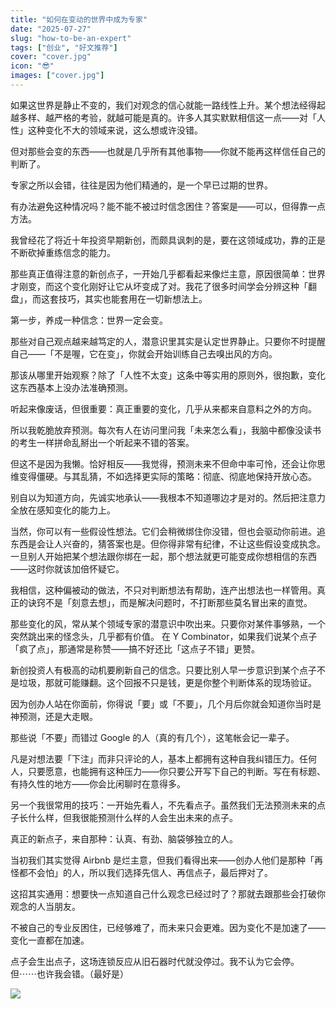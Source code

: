 ```yaml
---
title: "如何在变动的世界中成为专家"
date: "2025-07-27"
slug: "how-to-be-an-expert"
tags: ["创业", "好文推荐"]
cover: "cover.jpg"
icon: "😎"
images: ["cover.jpg"]
---
```

如果这世界是静止不变的，我们对观念的信心就能一路线性上升。某个想法经得起越多样、越严格的考验，就越可能是真的。许多人其实默默相信这一点——对「人性」这种变化不大的领域来说，这么想或许没错。



但对那些会变的东西——也就是几乎所有其他事物——你就不能再这样信任自己的判断了。



专家之所以会错，往往是因为他们精通的，是一个早已过期的世界。



有办法避免这种情况吗？能不能不被过时信念困住？答案是——可以，但得靠一点方法。



我曾经花了将近十年投资早期新创，而颇具讽刺的是，要在这领域成功，靠的正是不断砍掉重练信念的能力。



那些真正值得注意的新创点子，一开始几乎都看起来像烂主意，原因很简单：世界才刚变，而这个变化刚好让它从坏变成了对。我花了很多时间学会分辨这种「翻盘」，而这套技巧，其实也能套用在一切新想法上。



第一步，养成一种信念：世界一定会变。



那些对自己观点越来越笃定的人，潜意识里其实是认定世界静止。只要你不时提醒自己——「不是喔，它在变」，你就会开始训练自己去嗅出风的方向。



那该从哪里开始观察？除了「人性不太变」这条中等实用的原则外，很抱歉，变化这东西基本上没办法准确预测。



听起来像废话，但很重要：真正重要的变化，几乎从来都来自意料之外的方向。



所以我乾脆放弃预测。每次有人在访问里问我「未来怎么看」，我脑中都像没读书的考生一样拼命乱掰出一个听起来不错的答案。



但这不是因为我懒。恰好相反——我觉得，预测未来不但命中率可怜，还会让你思维变得僵硬。与其乱猜，不如选择更实际的策略：彻底、彻底地保持开放心态。



别自以为知道方向，先诚实地承认——我根本不知道哪边才是对的。然后把注意力全放在感知变化的能力上。



当然，你可以有一些假设性想法。它们会稍微绑住你没错，但也会驱动你前进。追东西是会让人兴奋的，猜答案也是。但你得非常有纪律，不让这些假设变成执念。
一旦别人开始把某个想法跟你绑在一起，那个想法就更可能变成你想相信的东西——这时你就该加倍怀疑它。



我相信，这种偏被动的做法，不只对判断想法有帮助，连产出想法也一样管用。真正的诀窍不是「刻意去想」，而是解决问题时，不打断那些莫名冒出来的直觉。



那些变化的风，常从某个领域专家的潜意识中吹出来。只要你对某件事够熟，一个突然跳出来的怪念头，几乎都有价值。
在 Y Combinator，如果我们说某个点子「疯了点」，那通常是称赞——搞不好还比「这点子不错」更赞。



新创投资人有极高的动机要刷新自己的信念。只要比别人早一步意识到某个点子不是垃圾，那就可能赚翻。这个回报不只是钱，更是你整个判断体系的现场验证。



因为创办人站在你面前，你得说「要」或「不要」，几个月后你就会知道你当时是神预测，还是大走眼。



那些说「不要」而错过 Google 的人（真的有几个），这笔帐会记一辈子。



凡是对想法要「下注」而非只评论的人，基本上都拥有这种自我纠错压力。任何人，只要愿意，也能拥有这种压力——你只要公开写下自己的判断。写在有标题、有持久性的地方——你会比闲聊时在意得多。



另一个我很常用的技巧：一开始先看人，不先看点子。虽然我们无法预测未来的点子长什么样，但我很能预测什么样的人会生出未来的点子。



真正的新点子，来自那种：认真、有劲、脑袋够独立的人。



当初我们其实觉得 Airbnb 是烂主意，但我们看得出来——创办人他们是那种「再怪都不会怕」的人，所以我们选择先信人、再信点子，最后押对了。



这招其实通用：想要快一点知道自己什么观念已经过时了？那就去跟那些会打破你观念的人当朋友。



不被自己的专业反困住，已经够难了，而未来只会更难。因为变化不是加速了——变化一直都在加速。



点子会生出点子，这场连锁反应从旧石器时代就没停过。我不认为它会停。
但⋯⋯也许我会错。（最好是）




![](https://prod-files-secure.s3.us-west-2.amazonaws.com/112d0858-5090-4d34-a606-b75eb8d65fd2/46476355-9cf3-4e99-9b7a-3531bc426380/1000202064.png?X-Amz-Algorithm=AWS4-HMAC-SHA256&X-Amz-Content-Sha256=UNSIGNED-PAYLOAD&X-Amz-Credential=ASIAZI2LB466WFGKHLX6%2F20250917%2Fus-west-2%2Fs3%2Faws4_request&X-Amz-Date=20250917T141239Z&X-Amz-Expires=3600&X-Amz-Security-Token=IQoJb3JpZ2luX2VjEC4aCXVzLXdlc3QtMiJIMEYCIQDNR4T4DBTA0ZPyTz1YZTjhncaBpXkhW0jUa0wyGKOVhQIhAIINsZX4ru6xN51fsCaQnuXa7yXwKF5h9AuW7U0YWfeiKogECKf%2F%2F%2F%2F%2F%2F%2F%2F%2F%2FwEQABoMNjM3NDIzMTgzODA1Igz4aSooVV1abUWv18wq3AN6MNerKtT19F18ozRts%2Ft%2Ba4hCvbRLYrSV6XaZRi1YVltJdFFq1CpiG31AdI6fh9qEtBtTNvBfYV%2F5XaN9P6EyY%2F0qyWs0%2B6eJMwlCMYpFYfeKh%2B5XLQYzCe7c9RKdWDPgo7Th4g9cZCAL5lSzZi1pLHhrMjNc%2BQXkYcJhUIN93rzkDm54CyYVrREsBf5sOViH0WBGQFfiJukdE6s%2BmmuIiNifUBNW3DwJI%2F0DcLP%2B3zs8zY6RFOtI5vsjB2JLdVH7wxuakNedeDyVi%2B4t085Z5fpQ42pmsl8ayXlxf5bDkB9vD1mw9y708OL83TxmNMshCVaKIu4O5voM%2BLQrbvollfJ13ecGaD84p5kygla1iJBapYOuO2zNeX4cszFRjaMLOUrRZj4d5%2FQy9OHCtbtKrtLwb2ilLyH96oUWVknFtD2V7MRzZrSIIorOp1nSGKkC%2BVGYwHgPB%2BSZv9UdpcYC5cV6D%2BpRO6nNb%2FT5pG2CBz%2Bs0dgiMN9a1Az4Fm0nDKET2SlQofeapirRx4dxx3evzGo9edamBCVedD3%2FkLxBpxvGzrC2OdA2LXt4X45AA0ievNObiK2pb07UBUEDGy8fg%2B7tyoszHm4D6BigIe7m6lH3LprSUZ46AJYZpjCp%2BKrGBjqkAS0AasWlZG5zGERlp6bE7UybhfxXnzDajvF5c2muinm7XU9%2FAlHnfO4iZ78jVIO9Sdym1nyBWJUvJLZyPIYP8O8QZrXmypwlLLSai4PVpylr71vurBp%2Fi0nHhYpFH5Ztnq9BwAIxzy9wyOou%2BZu9FUdxxfEzZEoMM4eUrYvFLdFrsD%2BURzdsSMExOA6vUBBeH8IWxT4b8WSmRfFoeh4g3qh6ihbC&X-Amz-Signature=8f076103c83eb4d8c02356215f0eed1c0a8caf1d1b7f680bc907613ba9eaaf75&X-Amz-SignedHeaders=host&x-amz-checksum-mode=ENABLED&x-id=GetObject)

